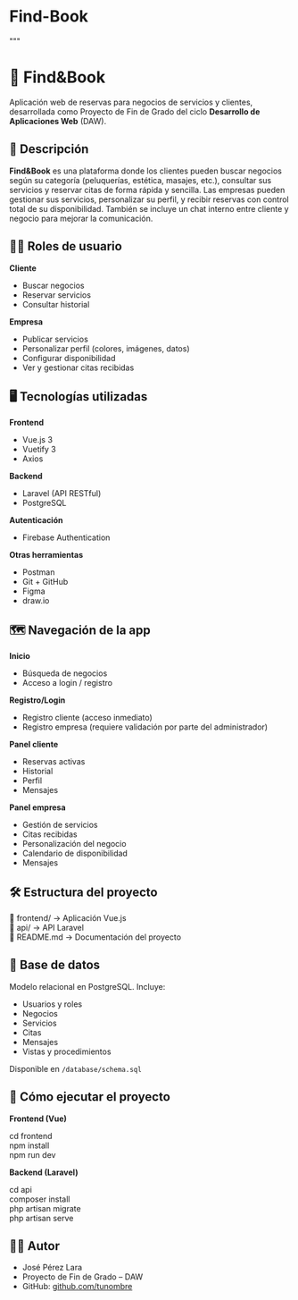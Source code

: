 # Find-Book
"""
# 📘 Find&Book

Aplicación web de reservas para negocios de servicios y clientes, desarrollada como Proyecto de Fin de Grado del ciclo **Desarrollo de Aplicaciones Web** (DAW).

## 📌 Descripción

**Find&Book** es una plataforma donde los clientes pueden buscar negocios según su categoría (peluquerías, estética, masajes, etc.), consultar sus servicios y reservar citas de forma rápida y sencilla. Las empresas pueden gestionar sus servicios, personalizar su perfil, y recibir reservas con control total de su disponibilidad. También se incluye un chat interno entre cliente y negocio para mejorar la comunicación.

## 🧑‍💼 Roles de usuario

**Cliente**
- Buscar negocios
- Reservar servicios
- Consultar historial

**Empresa**
- Publicar servicios
- Personalizar perfil (colores, imágenes, datos)
- Configurar disponibilidad
- Ver y gestionar citas recibidas

## 🖥️ Tecnologías utilizadas

**Frontend**
- Vue.js 3
- Vuetify 3 
- Axios

**Backend**
- Laravel (API RESTful)
- PostgreSQL

**Autenticación**
- Firebase Authentication

**Otras herramientas**
- Postman
- Git + GitHub
- Figma
- draw.io

## 🗺️ Navegación de la app

**Inicio**
- Búsqueda de negocios
- Acceso a login / registro

**Registro/Login**
- Registro cliente (acceso inmediato)
- Registro empresa (requiere validación por parte del administrador)

**Panel cliente**
- Reservas activas
- Historial
- Perfil
- Mensajes

**Panel empresa**
- Gestión de servicios
- Citas recibidas
- Personalización del negocio
- Calendario de disponibilidad
- Mensajes

## 🛠️ Estructura del proyecto

📁 frontend/        → Aplicación Vue.js  
📁 api/         → API Laravel  
📄 README.md        → Documentación del proyecto  

## 📄 Base de datos

Modelo relacional en PostgreSQL. Incluye:
- Usuarios y roles
- Negocios
- Servicios
- Citas
- Mensajes
- Vistas y procedimientos

Disponible en `/database/schema.sql`

## 🧪 Cómo ejecutar el proyecto

**Frontend (Vue)**

cd frontend  
npm install  
npm run dev  

**Backend (Laravel)**

cd api  
composer install  
php artisan migrate  
php artisan serve  

## 👨‍🎓 Autor

- José Pérez Lara  
- Proyecto de Fin de Grado – DAW  
- GitHub: [github.com/tunombre](https://github.com/tunombre)
